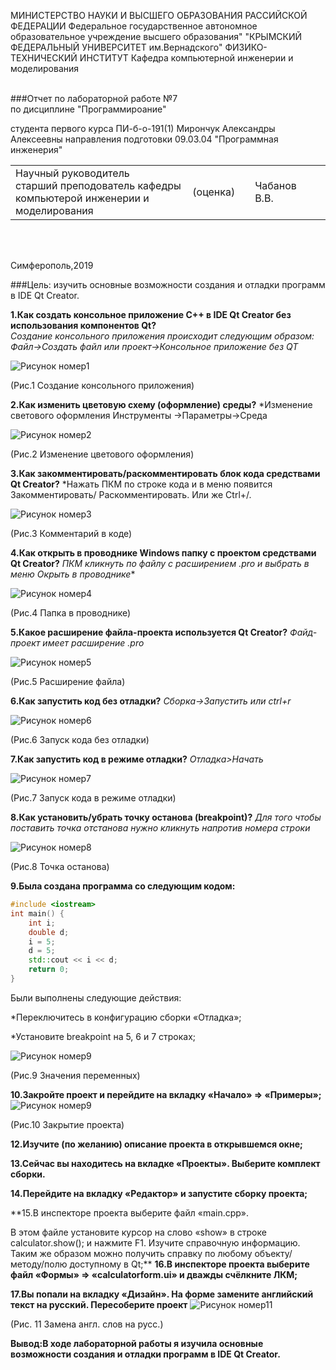 МИНИСТЕРСТВО НАУКИ И ВЫСШЕГО ОБРАЗОВАНИЯ РАССИЙСКОЙ ФЕДЕРАЦИИ
Федеральное государственное автономное образовательное учреждение высшего образования"
"КРЫМСКИЙ ФЕДЕРАЛЬНЫЙ УНИВЕРСИТЕТ им.Вернадского"
ФИЗИКО-ТЕХНИЧЕСКИЙ ИНСТИТУТ 
Кафедра компьютерной инженерии и моделирования
<br/><br/>

###Отчет по лабораторной работе №7<br/> по дисциплине "Программироание"
<br/>

студента первого курса ПИ-б-о-191(1)
Мирончук Александры Алексеевны
направления подготовки 09.03.04 "Программная инженерия"
<br/>

<table>
<tr><td>Научный руководитель<br/>старший преподователь кафедры<br/>компьютерой инженерии и моделирования<br/>
<td/>(оценка)<td/>
<td/>Чабанов В.В.<td/>
</tr>
</table>
<br/><br/>

Симферополь,2019


###Цель: изучить основные возможности создания и отладки программ в IDE Qt Creator.

**1.Как создать консольное приложение С++ в IDE Qt Creator без использования компонентов Qt?<br/>**
*Создание консольного приложения происходит следующим образом: Файл->Создать файл или проект->Консольное приложение без QT*

![Рисунок номер1](https://github.com/Sasha1214/Practic/blob/master/scr-7/H5gLXWHvjRs.jpg?raw=true)

(Рис.1 Создание консольного приложения)

**2.Как изменить цветовую схему (оформление) среды?**
*Изменение светового оформления Инструменты ->Параметры->Среда 

![Рисунок номер2](https://github.com/Sasha1214/Practic/blob/master/scr-7/zoLWQzWfePo.jpg?raw=true)

(Рис.2 Изменение цветового оформления)

**3.Как закомментировать/раскомментировать блок кода средствами Qt Creator?**
*Нажать ПКМ по строке кода и в меню появится Закомментировать/ Раскомментировать. Или же Ctrl+/.

![Рисунок номер3](https://github.com/Sasha1214/Practic/blob/master/scr-7/-rT8zQ439Gc.jpg?raw=true)

(Рис.3 Комментарий в коде)



**4.Как открыть в проводнике Windows папку с проектом средствами Qt Creator?**
*ПКМ кликнуть по файлу с расширением .pro и выбрать в меню Окрыть в проводнике**

![Рисунок номер4](https://github.com/Sasha1214/Practic/blob/master/scr-7/JhRR8Bw5vm8.jpg?raw=true)

(Рис.4 Папка в проводнике)

**5.Какое расширение файла-проекта используется Qt Creator?**
*Файд-проект имеет расширение .pro*

![Рисунок номер5](https://github.com/Sasha1214/Practic/blob/master/scr-7/W-FBvzTUg5M.jpg?raw=true)

(Рис.5 Расширение файла)


**6.Как запустить код без отладки?**
*Сборка->Запустить или ctrl+r*

![Рисунок номер6](https://github.com/Sasha1214/Practic/blob/master/scr-7/qNlXvvGBptg.jpg?raw=true)

(Рис.6 Запуск кода без отладки)

**7.Как запустить код в режиме отладки?**
*Отладка>Начать*

![Рисунок номер7](https://github.com/Sasha1214/Practic/blob/master/scr-7/v9oDx6DJqhg.jpg?raw=true)

(Рис.7 Запуск кода в режиме отладки)

**8.Как установить/убрать точку останова (breakpoint)?**
*Для того чтобы поставить точка отстанова нужно кликнуть напротив номера строки*

![Рисунок номер8](https://github.com/Sasha1214/Practic/blob/master/scr-7/NSCusDYZidY.jpg?raw=true)

(Рис.8 Точка останова)

**9.Была создана программа со следующим кодом:**
```cpp
#include <iostream>
int main() {
    int i;
    double d;
    i = 5;
    d = 5;
    std::cout << i << d;
    return 0;
}
```
Были выполнены следующие действия:

*Переключитесь в конфигурацию сборки «Отладка»;

*Установите breakpoint на 5, 6 и 7 строках;


![Рисунок номер9](https://github.com/Sasha1214/Practic/blob/master/scr-7/q9jcJF2IrlY.jpg?raw=true)

(Рис.9 Значения переменных)


**10.Закройте проект и перейдите на вкладку «Начало» => «Примеры»;**
![Рисунок номер9](https://github.com/Sasha1214/Practic/blob/master/scr-7/yBMyLATwd24.jpg?raw=true)

(Рис.10 Закрытие проекта)

**12.Изучите (по желанию) описание проекта в открывшемся окне;**

**13.Сейчас вы находитесь на вкладке «Проекты». Выберите комплект сборки.**

**14.Перейдите на вкладку «Редактор» и запустите сборку проекта;**

**15.В инспекторе проекта выберите файл «main.cpp».

В этом файле установите курсор на слово «show» в строке calculator.show(); и нажмите F1.
Изучите справочную информацию. Таким же образом можно получить справку по любому объекту/методу/полю доступному в Qt;**
**16.В инспекторе проекта выберите файл «Формы» => «calculatorform.ui» и дважды счёлкните ЛКМ;**

**17.Вы попали на вкладку «Дизайн». На форме замените английский текст на русский. Пересоберите проект**
![Рисунок номер11](https://github.com/Sasha1214/Practic/blob/master/scr-7/1SoG5zcF0tU.jpg?raw=true)

(Рис. 11 Замена англ. слов на русс.)

**Вывод:В ходе лабораторной работы я изучила основные возможности создания и отладки программ в IDE Qt Creator.**
